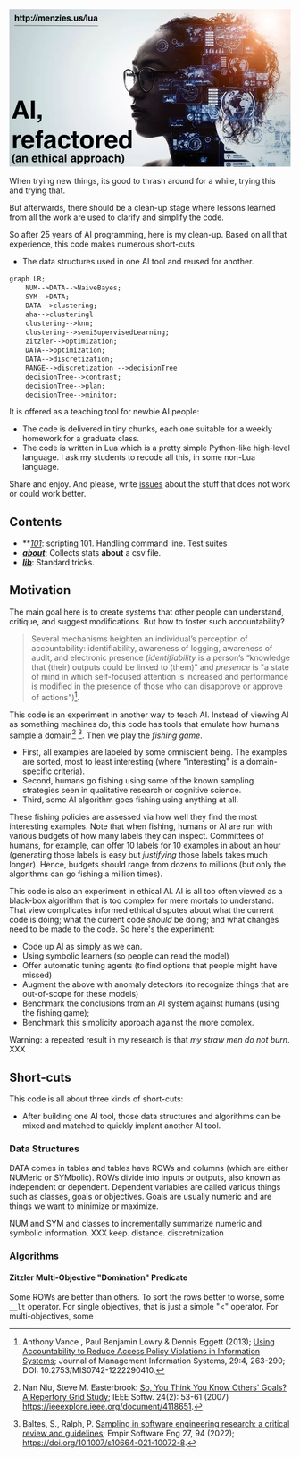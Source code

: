 <img src="docs/img/banner.png">

When trying new things, its good to thrash around for a while,
trying this and trying that. 

But afterwards, there should
be a clean-up stage where lessons learned from all the work are used
to
clarify and simplify the code.

So after 25 years of AI programming, here is my clean-up. 
Based on all that experience, this code makes
numerous short-cuts

- The data structures used in one AI tool and reused for another.

```mermaid
graph LR;
    NUM-->DATA-->NaiveBayes;
    SYM-->DATA;
    DATA-->clustering;
    aha-->clusteringl
    clustering-->knn;
    clustering-->semiSupervisedLearning;
    zitzler-->optimization;
    DATA-->optimization;
    DATA-->discretization;
    RANGE-->discretization -->decisionTree
    decisionTree-->contrast;
    decisionTree-->plan;
    decisionTree-->minitor;
```



It is offered as a teaching tool
for newbie AI people: 

- The code
is delivered in tiny chunks, each one suitable for a weekly homework
for a graduate class.  
- The code is written in Lua which is a pretty
simple Python-like high-level language. I ask my students to recode
all this, in some non-Lua language.

Share and enjoy. And please, write [issues](http://github.com/timm/lua/issues)
about the stuff that does not work or could work better.

## Contents
- **_[101](101.md)_: scripting 101. Handling command line. Test suites
- **_[about](about.md)_**: Collects stats **about** a csv file.
- **_[lib](lib.md)_**: Standard tricks.

## Motivation
The main goal here is to create systems that other people can understand, critique, 
and suggest modifications. But how to foster such accountability?

> Several mechanisms heighten an individual’s perception of
accountability: identifiability, awareness of logging, awareness
of audit, and electronic presence (_identifiability_ is a person’s
“knowledge that (their) outputs could be linked to (them)” and _presence_
is "a state of mind in which self-focused attention is increased and
performance is modified in the presence of those who can disapprove
or approve of actions")[^Vance13].


This code is an experiment in another way to teach AI. Instead of viewing AI as something machines do,
this code has tools that emulate how humans sample a domain[^Niu07] [^Baltes22]. Then we play the _fishing game_.
- First, all examples are labeled by some omniscient  being. The examples are sorted, most to least interesting (where "interesting" is a domain-specific criteria).
- Second, humans go fishing  using some of the known sampling strategies seen in qualitative research or cognitive science.
- Third, some AI algorithm goes fishing using anything at all.

These fishing policies are assessed via how well they find the most interesting examples. Note that
when fishing, humans or AI are run with various budgets of how many labels they can inspect. Committees of humans, for example, can offer 10 labels for 10 examples in about an hour
(generating those labels is easy but _justifying_ those labels takes much longer). Hence, budgets should range from dozens to millions (but only the algorithms can go fishing a million times).



This code is  also an experiment in ethical AI. AI is all too often viewed as a black-box algorithm that is too complex for mere mortals to understand.
That view complicates informed ethical disputes about
what the current code is doing;
what the current code _should_ be doing;
and what changes need to be made to the code.
So here's the experiment:
- Code up AI as simply as we can.
- Using symbolic learners (so people can read the model)
- Offer automatic tuning agents (to find options that people might have missed)
- Augment the above with  anomaly detectors  (to recognize things that are out-of-scope for these models)
- Benchmark the conclusions from an AI system against humans (using the fishing game);
- Benchmark this simplicity approach against the more complex.

Warning: a repeated result in my research is that _my straw men do not burn_. XXX


## Short-cuts
This code
is all about three kinds of short-cuts:

- After building one AI tool, those data structures and algorithms can be mixed and
  matched to quickly implant another AI tool.

### Data Structures

DATA comes in tables and  tables have ROWs and columns (which are either NUMeric or SYMbolic).
ROWs divide into inputs or outputs, also known as independent or dependent. Dependent variables
are called various things such as classes, goals or objectives. Goals are usually numeric and
are things we want to minimize or maximize.

NUM and SYM and classes to incrementally summarize numeric and symbolic information. XXX keep. distance. discretmization


### Algorithms

#### Zitzler Multi-Objective "Domination" Predicate

Some ROWs are better than others. To sort the rows better to worse, some `__lt` operator. For
single objectives, that is just a simple "&lt;" operator. For multi-objectives, some 

 

[^Baltes22]: Baltes, S., Ralph, P. [Sampling in software engineering research: a critical review and guidelines](https://arxiv.org/pdf/2002.07764.pdf);  Empir Software Eng 27, 94 (2022);  https://doi.org/10.1007/s10664-021-10072-8.
	
[^Niu07]: Nan Niu, Steve M. Easterbrook: [So, You Think You Know Others' Goals? A Repertory Grid Study](https://www.cse.msstate.edu/~niu/papers/SW07.pdf); IEEE Softw. 24(2): 53-61 (2007) https://ieeexplore.ieee.org/document/4118651.
	
[^Vance13]:  Anthony Vance , Paul Benjamin Lowry & Dennis Eggett (2013); [Using Accountability to Reduce Access Policy Violations in Information Systems](https://www.tandfonline.com/doi/pdf/10.2753/MIS0742-1222290410); Journal of Management Information Systems, 29:4, 263-290;  DOI: 10.2753/MIS0742-1222290410.


